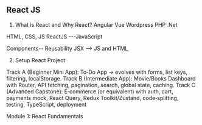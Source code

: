 ## React JS

1. What is React and Why React?
Angular 
Vue
Wordpress
PHP
.Net

HTML, CSS, JS 
ReactJS ---JavaScript

Components-- Reusability
JSX --> JS and HTML


2. Setup React Project


Track A (Beginner Mini App): To‑Do App → evolves with forms, list keys, filtering, localStorage.
Track B (Intermediate App): Movie/Books Dashboard with Router, API fetching, pagination, search, global state, caching.
Track C (Advanced Capstone): E‑commerce (or equivalent) with auth, cart, payments mock, React Query, Redux Toolkit/Zustand, code‑splitting, testing, TypeScript, deployment

Module 1: React Fundamentals